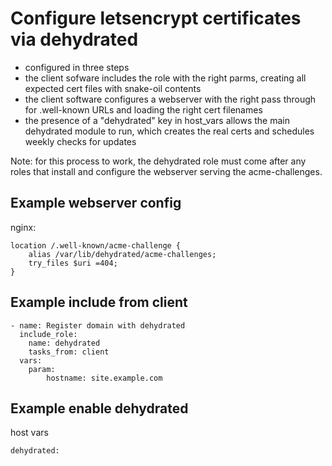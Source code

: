 
# Configure letsencrypt certificates via dehydrated

- configured in three steps
- the client sofware includes the role with the right parms, creating all
  expected cert files with snake-oil contents
- the client software configures a webserver with the right
  pass through for .well-known URLs and loading the right cert filenames
- the presence of a "dehydrated" key in host_vars allows the
  main dehydrated module to run, which creates the real certs and schedules
  weekly checks for updates

Note: for this process to work, the dehydrated role must come after any roles
that install and configure the webserver serving the acme-challenges.

## Example webserver config

nginx:

```
location /.well-known/acme-challenge {
    alias /var/lib/dehydrated/acme-challenges;
    try_files $uri =404;
}
```

## Example include from client

```
- name: Register domain with dehydrated
  include_role:
    name: dehydrated
    tasks_from: client
  vars:
    param:
        hostname: site.example.com
```

## Example enable dehydrated

host vars
```
dehydrated:
```
